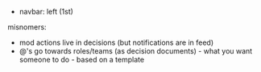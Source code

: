 - navbar: left (1st)

misnomers:
- mod actions live in decisions (but notifications are in feed)
- @'s go towards roles/teams (as decision documents) - what you want someone to do - based on a template
